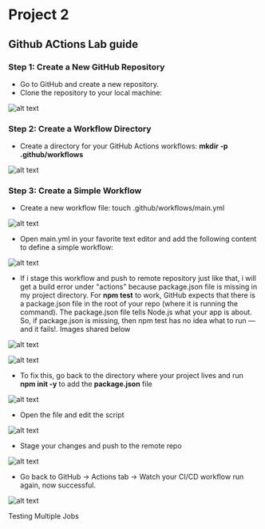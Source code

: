# Project 2
## Github ACtions Lab guide

### Step 1: Create a New GitHub Repository

* Go to GitHub and create a new repository.
* Clone the repository to your local machine:

![alt text](github-actions-lab/images/Capture9.PNG)

### Step 2: Create a Workflow Directory

* Create a directory for your GitHub Actions workflows: **mkdir -p .github/workflows**

![alt text](github-actions-lab/images/Capture10.PNG)

### Step 3: Create a Simple Workflow

* Create a new workflow file: touch .github/workflows/main.yml

![alt text](github-actions-lab/images/Capture11.PNG)

* Open main.yml in your favorite text editor and add the following content to define a simple workflow:

![alt text](github-actions-lab/images/Capture12.PNG)

* If i stage this workflow and push to remote repository just like that, i will get a build error under "actions" because package.json file is missing in my project directory. For **npm test** to work, GitHub expects that there is a package.json file in the root of your repo (where it is running the command). The package.json file tells Node.js what your app is about. So, if package.json is missing, then npm test has no idea what to run — and it fails!. Images shared below

![alt text](github-actions-lab/images/Capture13.PNG)

![alt text](github-actions-lab/images/Capture14.PNG)

* To fix this, go back to the directory where your project lives and run **npm init -y** to add the **package.json** file

![alt text](github-actions-lab/images/Capture15.PNG)

* Open the file and edit the script

![alt text](github-actions-lab/images/Capture16.PNG)

* Stage your changes and push to the remote repo

![alt text](github-actions-lab/images/Capture17.PNG)

* Go back to GitHub → Actions tab → Watch your CI/CD workflow run again, now successful.

![alt text](github-actions-lab/images/Capture18.PNG)

Testing Multiple Jobs
